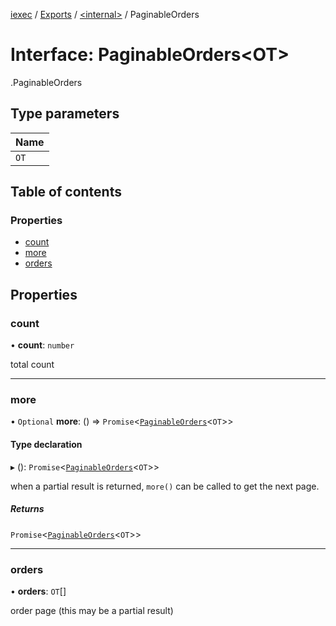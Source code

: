 [iexec](../README.md) / [Exports](../modules.md) / [<internal\>](../modules/internal_.md) / PaginableOrders

# Interface: PaginableOrders<OT\>

[<internal>](../modules/internal_.md).PaginableOrders

## Type parameters

| Name |
| :------ |
| `OT` |

## Table of contents

### Properties

- [count](internal_.PaginableOrders.md#count)
- [more](internal_.PaginableOrders.md#more)
- [orders](internal_.PaginableOrders.md#orders)

## Properties

### count

• **count**: `number`

total count

___

### more

• `Optional` **more**: () => `Promise`<[`PaginableOrders`](internal_.PaginableOrders.md)<`OT`\>\>

#### Type declaration

▸ (): `Promise`<[`PaginableOrders`](internal_.PaginableOrders.md)<`OT`\>\>

when a partial result is returned, `more()` can be called to get the next page.

##### Returns

`Promise`<[`PaginableOrders`](internal_.PaginableOrders.md)<`OT`\>\>

___

### orders

• **orders**: `OT`[]

order page (this may be a partial result)
